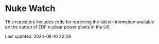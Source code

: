 # Nuke Watch

This repository includes code for retrieving the latest information available on the output of EDF nuclear power plants in the UK.

Last updated: 2024-08-10 22:09